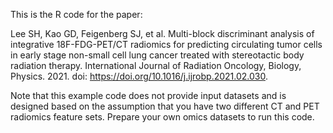 This is the R code for the paper:

Lee SH, Kao GD, Feigenberg SJ, et al. Multi-block discriminant analysis of integrative 18F-FDG-PET/CT radiomics for predicting circulating tumor cells in early stage non-small cell lung cancer treated with stereotactic body radiation therapy. International Journal of Radiation Oncology, Biology, Physics. 2021. doi: https://doi.org/10.1016/j.ijrobp.2021.02.030.

Note that this example code does not provide input datasets and is designed based on the assumption that you have two different CT and PET radiomics feature sets. Prepare your own omics datasets to run this code. 
